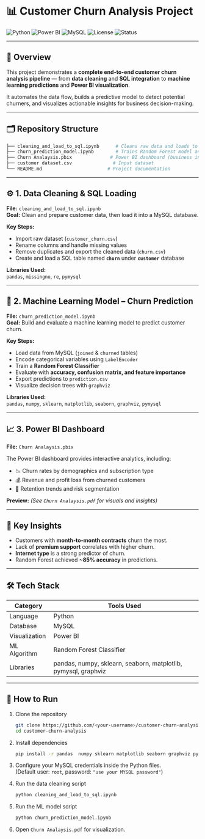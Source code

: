 # 📊 Customer Churn Analysis Project  

![Python](https://img.shields.io/badge/Python-3.8%2B-blue.svg?logo=python)
![Power BI](https://img.shields.io/badge/Power%20BI-Dashboard-F2C811.svg?logo=powerbi)
![MySQL](https://img.shields.io/badge/Database-MySQL-blue.svg?logo=mysql)
![License](https://img.shields.io/badge/License-MIT-green.svg)
![Status](https://img.shields.io/badge/Status-Completed-success)

---

## 🧩 Overview

This project demonstrates a **complete end-to-end customer churn analysis pipeline** — from **data cleaning** and **SQL integration** to **machine learning predictions** and **Power BI visualization**.

It automates the data flow, builds a predictive model to detect potential churners, and visualizes actionable insights for business decision-making.

---

## 🗂️ Repository Structure

```bash
├── cleaning_and_load_to_sql.ipynb      # Cleans raw data and loads to MySQL
├── churn_prediction_model.ipynb        # Trains Random Forest model and predicts churn
├── Churn Analaysis.pbix              # Power BI dashboard (business insights)
├── customer dataset.csv               # Input dataset
└── README.md                        # Project documentation
```

---

## ⚙️ 1. Data Cleaning & SQL Loading

**File:** `cleaning_and_load_to_sql.ipynb`  
**Goal:** Clean and prepare customer data, then load it into a MySQL database.

**Key Steps:**
- Import raw dataset (`customer_churn.csv`)
- Rename columns and handle missing values
- Remove duplicates and export the cleaned data (`churn.csv`)
- Create and load a SQL table named **`churn`** under **`customer`** database

**Libraries Used:**  
`pandas`, `missingno`, `re`, `pymysql`


---

## 🤖 2. Machine Learning Model – Churn Prediction

**File:** `churn_prediction_model.ipynb`  
**Goal:** Build and evaluate a machine learning model to predict customer churn.

**Key Steps:**
- Load data from MySQL (`joined` & `churned` tables)
- Encode categorical variables using `LabelEncoder`
- Train a **Random Forest Classifier**
- Evaluate with **accuracy, confusion matrix, and feature importance**
- Export predictions to `prediction.csv`
- Visualize decision trees with `graphviz`

**Libraries Used:**  
`pandas`, `numpy`, `sklearn`, `matplotlib`, `seaborn`, `graphviz`, `pymysql`


---

## 📈 3. Power BI Dashboard

**File:** `Churn Analaysis.pbix`

The Power BI dashboard provides interactive analytics, including:
- 📉 Churn rates by demographics and subscription type  
- 💰 Revenue and profit loss from churned customers  
- 🧭 Retention trends and risk segmentation  

**Preview:** *(See `Churn Analaysis.pdf` for visuals and insights)*

---

## 🧠 Key Insights

- Customers with **month-to-month contracts** churn the most.  
- Lack of **premium support** correlates with higher churn.  
- **Internet type** is a strong predictor of churn.  
- Random Forest achieved **~85% accuracy** in predictions.

---

## 🛠️ Tech Stack

| Category | Tools Used |
|-----------|-------------|
| Language | Python |
| Database | MySQL |
| Visualization | Power BI |
| ML Algorithm | Random Forest Classifier |
| Libraries | pandas, numpy, sklearn, seaborn, matplotlib, pymysql, graphviz |

---

## 🚀 How to Run

1. Clone the repository  
   ```bash
   git clone https://github.com/<your-username>/customer-churn-analysis.git
   cd customer-churn-analysis
   ```

2. Install dependencies  
   ```bash
   pip install -r pandas  numpy sklearn matplotlib seaborn graphviz pymysql missingno
   ```

3. Configure your MySQL credentials inside the Python files.  
   (Default user: `root`, password: `"use your MYSQL password"`)

4. Run the data cleaning script  
   ```bash
   python cleaning_and_load_to_sql.ipynb
   ```

5. Run the ML model script  
   ```bash
   python churn_prediction_model.ipynb
   ```

6. Open `Churn Analaysis.pdf` for visualization.

